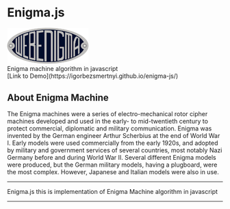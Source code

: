 # Enigma.js 
<img src="https://github.com/igorbezsmertnyi/enigma-js/blob/master/src/logo.jpg?raw=true" width="190px" alt="Enigma.js">
</br>
Enigma machine algorithm in javascript
</br>
[Link to Demo](https://igorbezsmertnyi.github.io/enigma-js/)

## About Enigma Machine

The Enigma machines were a series of electro-mechanical rotor cipher machines developed and used in the early- to mid-twentieth century to protect commercial, diplomatic and military communication. Enigma was invented by the German engineer Arthur Scherbius at the end of World War I. Early models were used commercially from the early 1920s, and adopted by military and government services of several countries, most notably Nazi Germany before and during World War II. Several different Enigma models were produced, but the German military models, having a plugboard, were the most complex. However, Japanese and Italian models were also in use.

***

Enigma.js this is implementation of Enigma Machine algorithm in javascript

***

